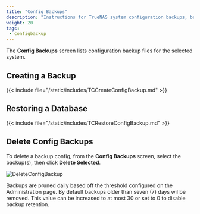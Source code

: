 ```yaml
---
title: "Config Backups"
description: "Instructions for TrueNAS system configuration backups, backing up, restoring from, and deleting backups."
weight: 20
tags:
 - configbackup
---
```


The **Config Backups** screen lists configuration backup files for the selected system. 

## Creating a Backup

{{< include file="/static/includes/TCCreateConfigBackup.md" >}}

## Restoring a Database

{{< include file="/static/includes/TCRestoreConfigBackup.md" >}}

## Delete Config Backups

To delete a backup config, from the **Config Backups** screen, select the backup(s), then click **Delete Selected**.

![DeleteConfigBackup](/images/TrueCommand/Dashboard/DeleteConfigBackup.png "Delete Config Backups")

Backups are pruned daily based off the threshold configured on the Administration page. By default backups older than seven (7) days wil be removed. This value can be increased to at most 30 or set to 0 to disable backup retention.
